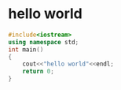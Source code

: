 # hello world

```c++
#include<iostream>
using namespace std;
int main()
{
	cout<<"hello world"<<endl;
	return 0;
}
```

